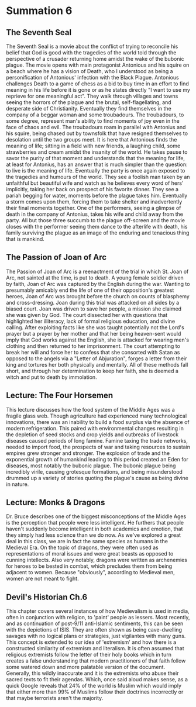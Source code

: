 # Summation 6

## The Seventh Seal

The Seventh Seal is a movie about the conflict of trying to reconcile his belief that God is good with the tragedies of the world told through the perspective of a crusader returning home amidst the wake of the bubonic plague. The movie opens with main protagonist Antonious and his squire on a beach where he has a vision of Death, who I understood as being a personification of Antonious' infection with the Black Plague. Antonious challenges Death to a game of chess as a bid to buy time in an effort to find meaning in his life before it is gone or as he states directly "I want to use my reprieve for one meaningful act". They walk through villages and towns seeing the horrors of the plague and the brutal, self-flagellating, and desperate side of Christianity. Eventually they find themselves in the company of a beggar woman and some troubadours. The troubadours, to some degree, represent man's ability to find moments of joy even in the face of chaos and evil. The troubadours roam in parallel with Antonius and his squire, being chased out by townsfolk that have resigned themselves to desolation until the two groups meet. It is here that Antonious finds the meaning of life; sitting in a field with new friends, a laughing child, some strawberries and cream amidst the insanity of the world. He takes pause to savor the purity of that moment and understands that the meaning for life, at least for Antonius, has an answer that is much simpler than the question: to live is the meaning of life. Eventually the party is once again exposed to the tragedies and humours of the world. They see a foolish man taken by an unfaithful but beautiful wife and watch as he believes every word of hers' implicitly, taking her back on prospect of his favorite dinner. They see a pariah begging for water, moments before the plague takes him. Eventually a storm comes upon them, forcing them to take shelter and inadvertently their final moments together. One of the performers, seeing a glimpse of death in the company of Antonius, takes his wife and child away from the party. All but those three succumb to the plague off-screen and the movie closes with the performer seeing them dance to the afterlife with death, his family surviving the plague as an image of the enduring and tenacious thing that is mankind.

## The Passion of Joan of Arc

The Passion of Joan of Arc is a reenactment of the trial in which St. Joan of Arc, not sainted at the time, is put to death. A young female soldier driven by faith, Joan of Arc was captured by the English during the war. Wanting to presumably amicably end the life of one of their opposition's greatest heroes, Joan of Arc was brought before the church on counts of blasphemy and cross-dressing. Joan during this trial was attacked on all sides by a biased court. Joan was driven to save her people, a mission she claimed she was given by God. The court dissected her with questions that highlighted her illiteracy, lack of formal religious education, and divine calling. After exploiting facts like she was taught potentially not the Lord's prayer but a prayer by her mother and that her being heaven-sent would imply that God works against the English, she is attacked for wearing men's clothing and then returned to her imprisonment. The court attempting to break her will and force her to confess that she consorted with Satan as opposed to the angels via a "Letter of Abjuration", forges a letter from their king and tortures her both physically and mentally. All of these methods fall short, and through her determination to keep her faith, she is deemed a witch and put to death by immolation.

## Lecture: The Four Horsemen

This lecture discusses how the food system of the Middle Ages was a fragile glass web. Though agriculture had experienced many technological innovations, there was an inability to build a food surplus via the absence of modern refrigeration. This paired with environmental changes resulting in the depletion of seed stocks and crop yields and outbreaks of livestock diseases caused periods of long famine. Famine taxing the trade networks, needed to import food, the prospects of war and taking resources to sustain empires grew stronger and stronger. The explosion of trade and the exponential growth of humankind leading to this period created an Eden for diseases, most notably the bubonic plague. The bubonic plague being incredibly virile, causing grotesque formations, and being misunderstood drummed up a variety of stories quoting the plague's cause as being divine in nature.

## Lecture: Monks & Dragons

Dr. Bruce describes one of the biggest misconceptions of the Middle Ages is the perception that people were less intelligent. He furthers that people haven't suddenly become intelligent in both academics and emotion, that they simply had less science than we do now. As we've explored a great deal in this class, we are in fact the same species as humans in the Medieval Era. On the topic of dragons, they were often used as representations of moral issues and were great beasts as opposed to cunning intellects. Also very notably, dragons were written as archenemies for heroes to be bested in combat, which precludes them from being adjacent to women. Because "obviously", according to Medieval men, women are not meant to fight.

## Devil's Historian Ch.6

This chapter covers several instances of how Medievalism is used in media, often in conjunction with religion, to 'paint' people as lessers. Most recently, and as continuation of post-9/11 anti-Islamic sentiments, this can be seen with the depictions of ISIS. They are often shown as being cave-dwelling savages with no logical plans or strategies, just vigilantes with many guns. This concept is extended to our idea of 'extremism' and how there is a constructed similarity of extremism and literalism. It is often assumed that religious extremists follow the letter of their holy books which in turn creates a false understanding that modern practitioners of that faith follow some watered down and more palatable version of the document. Generally, this wildly inaccurate and it is the extremists who abuse their sacred texts to fit their agendas. Which, once said aloud makes sense, as a quick Google reveals that 24% of the world is Muslim which would imply that either more than 99% of Muslims follow their doctrines incorrectly or that maybe terrorists aren't the majority.
